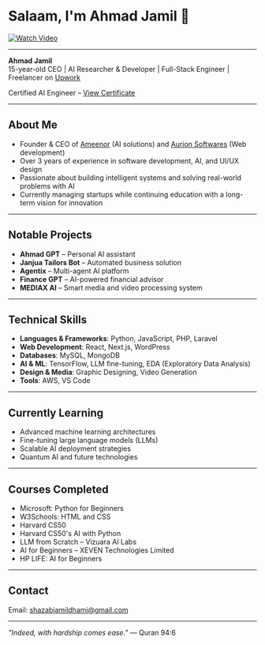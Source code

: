 # Salaam, I'm Ahmad Jamil 👋

[![Watch Video](https://img.youtube.com/vi/5jKewobu2dM/0.jpg)](https://www.youtube.com/watch?v=5jKewobu2dM&t=1s)

---

**Ahmad Jamil**  
15-year-old CEO | AI Researcher & Developer | Full-Stack Engineer | Freelancer on [Upwork](https://www.upwork.com/freelancers/~014d323b1c2d3274b6?viewMode=1)

Certified AI Engineer – [View Certificate](https://github.com/user-attachments/assets/6b687104-7f87-432d-89b9-2e05ce86abb6)

---

## About Me

- Founder & CEO of [Ameenor](https://ameenor.odoo.com) (AI solutions) and [Aurion Softwares](https://aurionsoft.site/) (Web development)
- Over 3 years of experience in software development, AI, and UI/UX design
- Passionate about building intelligent systems and solving real-world problems with AI
- Currently managing startups while continuing education with a long-term vision for innovation

---

## Notable Projects

- **Ahmad GPT** – Personal AI assistant  
- **Janjua Tailors Bot** – Automated business solution  
- **Agentix** – Multi-agent AI platform  
- **Finance GPT** – AI-powered financial advisor  
- **MEDIAX AI** – Smart media and video processing system  

---

## Technical Skills

- **Languages & Frameworks**: Python, JavaScript, PHP, Laravel  
- **Web Development**: React, Next.js, WordPress  
- **Databases**: MySQL, MongoDB  
- **AI & ML**: TensorFlow, LLM fine-tuning, EDA (Exploratory Data Analysis)  
- **Design & Media**: Graphic Designing, Video Generation  
- **Tools**: AWS, VS Code  

---

## Currently Learning

- Advanced machine learning architectures  
- Fine-tuning large language models (LLMs)  
- Scalable AI deployment strategies  
- Quantum AI and future technologies  

---

## Courses Completed

- Microsoft: Python for Beginners  
- W3Schools: HTML and CSS  
- Harvard CS50  
- Harvard CS50's AI with Python  
- LLM from Scratch – Vizuara AI Labs  
- AI for Beginners – XEVEN Technologies Limited  
- HP LIFE: AI for Beginners  

---

## Contact

Email: [shazabjamildhami@gmail.com](mailto:shazabjamildhami@gmail.com)

---

_"Indeed, with hardship comes ease."_ — Quran 94:6
